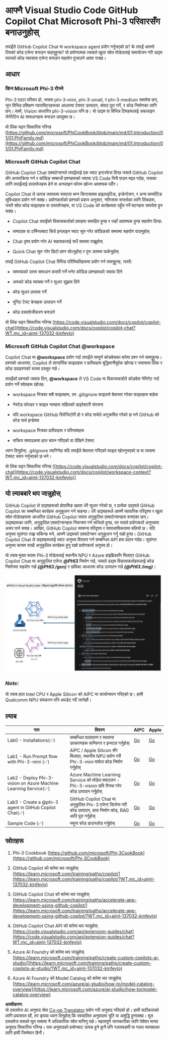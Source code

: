 <!--
CO_OP_TRANSLATOR_METADATA:
{
  "original_hash": "00b7a699de8ac405fa821f4c0f7fc0ab",
  "translation_date": "2025-05-09T19:11:16+00:00",
  "source_file": "md/02.Application/02.Code/Phi3/VSCodeExt/README.md",
  "language_code": "ne"
}
-->
# **आफ्नै Visual Studio Code GitHub Copilot Chat Microsoft Phi-3 परिवारसँग बनाउनुहोस्**

तपाईंले GitHub Copilot Chat मा workspace agent प्रयोग गर्नुभएको छ? के तपाईं आफ्नो टिमको कोड एजेन्ट बनाउन चाहनुहुन्छ? यो प्रयोगात्मक ल्याबले खुला स्रोत मोडेललाई समायोजन गरी उद्यम स्तरको कोड व्यवसाय एजेन्ट बनाउन सहयोग पुर्‍याउने आशा राख्छ।

## **आधार**

### **किन Microsoft Phi-3 रोज्ने**

Phi-3 एउटा परिवार हो, जसमा phi-3-mini, phi-3-small, र phi-3-medium समावेश छन्, जुन विभिन्न प्रशिक्षण प्यारामिटरहरूका आधारमा टेक्स्ट उत्पादन, संवाद पूरा गर्ने, र कोड निर्माणका लागि छन्। साथै, Vision आधारित phi-3-vision पनि छ। यो उद्यम वा विभिन्न टिमहरूलाई अफलाइन जेनेरेटिभ AI समाधानहरू बनाउन उपयुक्त छ।

यो लिंक पढ्न सिफारिस गरिन्छ [https://github.com/microsoft/PhiCookBook/blob/main/md/01.Introduction/01/01.PhiFamily.md](https://github.com/microsoft/PhiCookBook/blob/main/md/01.Introduction/01/01.PhiFamily.md)

### **Microsoft GitHub Copilot Chat**

GitHub Copilot Chat एक्सटेन्सनले तपाईंलाई एक च्याट इन्टरफेस दिन्छ जसले GitHub Copilot सँग अन्तरक्रिया गर्न र कोडिङ सम्बन्धी प्रश्नहरूको जवाफ VS Code भित्रै पाउन मद्दत गर्दछ, जसका लागि तपाईंलाई दस्तावेजहरू हेर्न वा अनलाइन फोरम खोज्न आवश्यक पर्दैन।

Copilot Chat ले उत्पन्न जवाफमा स्पष्टता थप्न सिन्ट्याक्स हाइलाइटिङ, इन्डेन्टेसन, र अन्य फर्म्याटिङ सुविधाहरू प्रयोग गर्न सक्छ। प्रयोगकर्ताको प्रश्नको प्रकार अनुसार, नतिजामा सन्दर्भका लागि लिंकहरू, जस्तै स्रोत कोड फाइलहरू वा दस्तावेजहरू, वा VS Code को कार्यक्षमता पहुँच गर्ने बटनहरू समावेश हुन सक्छ।

- Copilot Chat तपाईंको विकासकर्ताको प्रवाहमा समाहित हुन्छ र जहाँ आवश्यक हुन्छ सहयोग दिन्छ:

- सम्पादक वा टर्मिनलबाट सिधै इनलाइन च्याट सुरु गरेर कोडिङको समयमा सहयोग पाउनुहोस्

- Chat दृश्य प्रयोग गरेर AI सहायकलाई सधैं साथमा राख्नुहोस्

- Quick Chat सुरु गरेर छिटो प्रश्न सोध्नुहोस् र पुनः काममा फर्कनुहोस्

तपाईं GitHub Copilot Chat विभिन्न परिस्थितिहरूमा प्रयोग गर्न सक्नुहुन्छ, जस्तै:

- समस्याको उत्तम समाधान कसरी गर्ने भनेर कोडिङ प्रश्नहरूको जवाफ दिने

- अरूको कोड व्याख्या गर्ने र सुधार सुझाव दिने

- कोड सुधार प्रस्ताव गर्ने

- युनिट टेस्ट केसहरू उत्पादन गर्ने

- कोड दस्तावेजीकरण बनाउने

यो लिंक पढ्न सिफारिस गरिन्छ [https://code.visualstudio.com/docs/copilot/copilot-chat](https://code.visualstudio.com/docs/copilot/copilot-chat?WT.mc_id=aiml-137032-kinfeylo)

###  **Microsoft GitHub Copilot Chat @workspace**

Copilot Chat मा **@workspace** प्रयोग गर्दा तपाईंले सम्पूर्ण कोडबेसका बारेमा प्रश्न गर्न सक्नुहुन्छ। प्रश्नको आधारमा, Copilot ले सान्दर्भिक फाइलहरू र प्रतीकहरू बुद्धिमानीपूर्वक खोज्छ र जवाफमा लिंक र कोड उदाहरणको रूपमा प्रस्तुत गर्छ।

तपाईंको प्रश्नको जवाफ दिन, **@workspace** ले VS Code मा विकासकर्ताले कोडबेस नेभिगेट गर्दा प्रयोग गर्ने स्रोतहरू खोज्छ:

- workspace भित्रका सबै फाइलहरू, तर .gitignore फाइलले बेवास्ता गरेका फाइलहरू बाहेक

- नेस्टेड फोल्डर र फाइल नामहरू सहितको डाइरेक्टरी संरचना

- यदि workspace GitHub रिपोजिटोरी हो र कोड सर्चले अनुक्रमित गरेको छ भने GitHub को कोड सर्च इन्डेक्स

- workspace भित्रका प्रतीकहरू र परिभाषाहरू

- सक्रिय सम्पादकमा हाल चयन गरिएको वा देखिने टेक्स्ट

ध्यान दिनुहोस्: .gitignore त्यागिनेछ यदि तपाईंले बेवास्ता गरिएको फाइल खोल्नुभएको छ वा त्यसमा टेक्स्ट चयन गर्नुभएको छ भने।

यो लिंक पढ्न सिफारिस गरिन्छ [[https://code.visualstudio.com/docs/copilot/copilot-chat](https://code.visualstudio.com/docs/copilot/workspace-context?WT.mc_id=aiml-137032-kinfeylo)]

## **यो ल्याबबारे थप जान्नुहोस्**

GitHub Copilot ले उद्यमहरूको प्रोग्रामिङ दक्षता धेरै सुधार गरेको छ, र प्रत्येक उद्यमले GitHub Copilot का सम्बन्धित कार्यहरू अनुकूलन गर्न चाहन्छ। धेरै उद्यमहरूले आफ्नै व्यापारिक परिदृश्य र खुला स्रोत मोडेलहरूमा आधारित GitHub Copilot जस्ता अनुकूलित एक्सटेन्सनहरू बनाएका छन्। उद्यमहरूका लागि, अनुकूलित एक्सटेन्सनहरू नियन्त्रण गर्न सजिलो हुन्छ, तर यसले प्रयोगकर्ता अनुभवमा असर पार्न सक्छ। आखिर, GitHub Copilot सामान्य परिदृश्य र व्यावसायिकतामा बलियो छ। यदि अनुभव सुसंगत राख्न सकिन्छ भने, आफ्नै उद्यमको एक्सटेन्सन अनुकूलन गर्नु राम्रो हुन्छ। GitHub Copilot Chat ले उद्यमहरूलाई च्याट अनुभव विस्तार गर्न सम्बन्धित API हरू प्रदान गर्दछ। सुसंगत अनुभव कायम राख्दै अनुकूलित कार्यहरू हुनु राम्रो प्रयोगकर्ता अनुभव हो।

यो ल्याब मुख्य रूपमा Phi-3 मोडेललाई स्थानीय NPU र Azure हाइब्रिडसँग मिलाएर GitHub Copilot Chat मा अनुकूलित एजेन्ट ***@PHI3*** निर्माण गर्छ, जसले उद्यम विकासकर्ताहरूलाई कोड निर्माणमा सहयोग गर्छ ***(@PHI3 /gen)*** र छविका आधारमा कोड उत्पादन गर्छ ***(@PHI3 /img)***।

![PHI3](../../../../../../../translated_images/cover.410a18b85555fad4ca8bfb8f0b1776a96ae7f8eae1132b8f0c09d4b92b8e3365.ne.png)

### ***Note:*** 

यो ल्याब हाल Intel CPU र Apple Silicon को AIPC मा कार्यान्वयन गरिएको छ। हामी Qualcomm NPU संस्करण पनि अपडेट गर्दै जानेछौं।

## **ल्याब**

| नाम | विवरण | AIPC | Apple |
| ------------ | ----------- | -------- |-------- |
| Lab0 - Installations(✅) | सम्बन्धित वातावरण र स्थापना उपकरणहरू कन्फिगर र इन्स्टल गर्नुहोस् | [Go](./HOL/AIPC/01.Installations.md) |[Go](./HOL/Apple/01.Installations.md) |
| Lab1 - Run Prompt flow with Phi-3-mini (✅) | AIPC / Apple Silicon सँग मिलाएर, स्थानीय NPU प्रयोग गरी Phi-3-mini मार्फत कोड निर्माण गर्नुहोस् | [Go](./HOL/AIPC/02.PromptflowWithNPU.md) |  [Go](./HOL/Apple/02.PromptflowWithMLX.md) |
| Lab2 - Deploy Phi-3-vision on Azure Machine Learning Service(✅) | Azure Machine Learning Service को मोडेल क्याटलग - Phi-3-vision छवि तैनाथ गरेर कोड उत्पादन गर्नुहोस् | [Go](./HOL/AIPC/03.DeployPhi3VisionOnAzure.md) |[Go](./HOL/Apple/03.DeployPhi3VisionOnAzure.md) |
| Lab3 - Create a @phi-3 agent in GitHub Copilot Chat(✅)  | GitHub Copilot Chat मा अनुकूलित Phi-3 एजेन्ट सिर्जना गरी कोड उत्पादन, ग्राफ निर्माण कोड, RAG आदि पूरा गर्नुहोस् | [Go](./HOL/AIPC/04.CreatePhi3AgentInVSCode.md) | [Go](./HOL/Apple/04.CreatePhi3AgentInVSCode.md) |
| Sample Code (✅)  | नमूना कोड डाउनलोड गर्नुहोस् | [Go](../../../../../../../code/07.Lab/01/AIPC) | [Go](../../../../../../../code/07.Lab/01/Apple) |

## **स्रोतहरू**

1. Phi-3 Cookbook [https://github.com/microsoft/Phi-3CookBook](https://github.com/microsoft/Phi-3CookBook)

2. GitHub Copilot को बारेमा थप जान्नुहोस् [https://learn.microsoft.com/training/paths/copilot/](https://learn.microsoft.com/training/paths/copilot/?WT.mc_id=aiml-137032-kinfeylo)

3. GitHub Copilot Chat को बारेमा थप जान्नुहोस् [https://learn.microsoft.com/training/paths/accelerate-app-development-using-github-copilot/](https://learn.microsoft.com/training/paths/accelerate-app-development-using-github-copilot/?WT.mc_id=aiml-137032-kinfeylo)

4. GitHub Copilot Chat API को बारेमा थप जान्नुहोस् [https://code.visualstudio.com/api/extension-guides/chat](https://code.visualstudio.com/api/extension-guides/chat?WT.mc_id=aiml-137032-kinfeylo)

5. Azure AI Foundry को बारेमा थप जान्नुहोस् [https://learn.microsoft.com/training/paths/create-custom-copilots-ai-studio/](https://learn.microsoft.com/training/paths/create-custom-copilots-ai-studio/?WT.mc_id=aiml-137032-kinfeylo)

6. Azure AI Foundry को Model Catalog को बारेमा थप जान्नुहोस् [https://learn.microsoft.com/azure/ai-studio/how-to/model-catalog-overview](https://learn.microsoft.com/azure/ai-studio/how-to/model-catalog-overview)

**अस्वीकरण**:  
यो दस्तावेज AI अनुवाद सेवा [Co-op Translator](https://github.com/Azure/co-op-translator) प्रयोग गरी अनुवाद गरिएको हो। हामी सटीकताको लागि प्रयासरत छौं, तर कृपया ध्यान दिनुहोस् कि स्वचालित अनुवादमा त्रुटि वा अशुद्धि हुनसक्छ। मूल दस्तावेज यसको मूल भाषामा नै अधिकारिक स्रोत मानिनु पर्छ। महत्वपूर्ण जानकारीका लागि पेशेवर मानव अनुवाद सिफारिस गरिन्छ। यस अनुवादको प्रयोगबाट उत्पन्न हुने कुनै पनि गलतफहमी वा गलत व्याख्याका लागि हामी जिम्मेवार छैनौं।